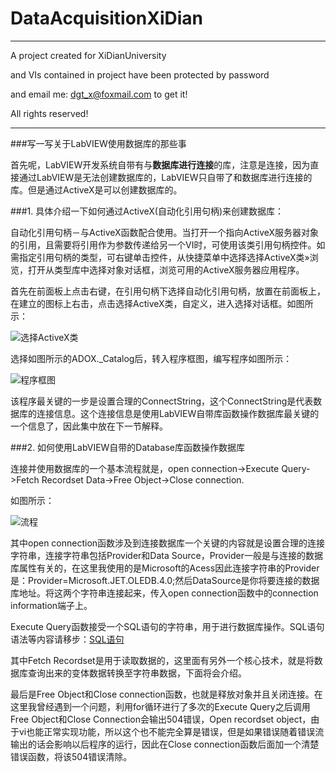 # DataAcquisitionXiDian

---

A project created for XiDianUniversity

and VIs contained in project have been protected by password

and email me: dgt_x@foxmail.com  to get it!

All rights reserved!

---

###写一写关于LabVIEW使用数据库的那些事

首先呢，LabVIEW开发系统自带有与**数据库进行连接**的库，注意是连接，因为直接通过LabVIEW是无法创建数据库的，LabVIEW只自带了和数据库进行连接的库。但是通过ActiveX是可以创建数据库的。

###1. 具体介绍一下如何通过ActiveX(自动化引用句柄)来创建数据库：

自动化引用句柄－与ActiveX函数配合使用。当打开一个指向ActiveX服务器对象的引用，且需要将引用作为参数传递给另一个VI时，可使用该类引用句柄控件。如需指定引用句柄的类型，可右键单击控件，从快捷菜单中选择选择ActiveX类»浏览，打开从类型库中选择对象对话框，浏览可用的ActiveX服务器应用程序。

首先在前面板上点击右键，在引用句柄下选择自动化引用句柄，放置在前面板上，在建立的图标上右击，点击选择ActiveX类，自定义，进入选择对话框。如图所示：

![选择ActiveX类](http://7xq6lu.com1.z0.glb.clouddn.com/activex2.png "选择ActiveX类")

选择如图所示的ADOX._Catalog后，转入程序框图，编写程序如图所示：

![程序框图](http://7xq6lu.com1.z0.glb.clouddn.com/activex1.png "程序框图")

该程序最关键的一步是设置合理的ConnectString，这个ConnectString是代表数据库的连接信息。这个连接信息是使用LabVIEW自带库函数操作数据库最关键的一个信息了，因此集中放在下一节解释。

###2. 如何使用LabVIEW自带的Database库函数操作数据库

连接并使用数据库的一个基本流程就是，open connection->Execute Query->Fetch Recordset Data->Free Object->Close connection.

如图所示：

![流程](http://7xq6lu.com1.z0.glb.clouddn.com/1.png "流程")

其中open connection函数涉及到连接数据库一个关键的内容就是设置合理的连接字符串，连接字符串包括Provider和Data Source，Provider一般是与连接的数据库属性有关的，在这里我使用的是Microsoft的Acess因此连接字符串的Provider是：Provider=Microsoft.JET.OLEDB.4.0;然后DataSource是你将要连接的数据库地址。将这两个字符串连接起来，传入open connection函数中的connection information端子上。

Execute Query函数接受一个SQL语句的字符串，用于进行数据库操作。SQL语句语法等内容请移步：[SQL语句](http://www.w3school.com.cn/sql/ "SQL语句")

其中Fetch Recordset是用于读取数据的，这里面有另外一个核心技术，就是将数据库查询出来的变体数据转换至字符串数据，下面将会介绍。

最后是Free Object和Close connection函数，也就是释放对象并且关闭连接。在这里我曾经遇到一个问题，利用for循环进行了多次的Execute Query之后调用Free Object和Close Connection会输出504错误，Open recordset object，由于vi也能正常实现功能，所以这个也不能完全算是错误，但是如果错误随着错误流输出的话会影响以后程序的运行，因此在Close connection函数后面加一个清楚错误函数，将该504错误清除。

